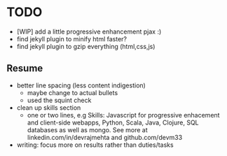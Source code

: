 # TODO

- [WIP] add a little progressive enhancement pjax :)
- find jekyll plugin to minify html faster?
- find jekyll plugin to gzip everything (html,css,js)

## Resume

- better line spacing (less content indigestion)
    - maybe change to actual bullets
    - used the squint check
- clean up skills section
    - one or two lines, e.g Skills: Javascript for progressive enhacement and
      client-side webapps, Python, Scala, Java, Clojure, SQL databases as well
      as mongo. See more at linkedin.com/in/devrajmehta and github.com/devm33
- writing: focus more on results rather than duties/tasks
